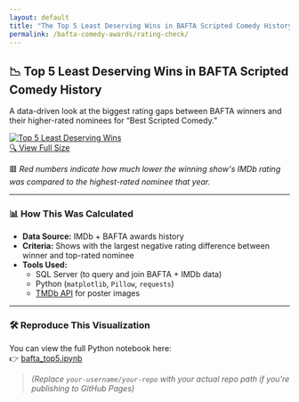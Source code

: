 ```yaml
---
layout: default
title: "The Top 5 Least Deserving Wins in BAFTA Scripted Comedy History"
permalink: /bafta-comedy-awards/rating-check/
---
```


## 📉 Top 5 Least Deserving Wins in BAFTA Scripted Comedy History

A data-driven look at the biggest rating gaps between BAFTA winners and their higher-rated nominees for “Best Scripted Comedy.”

<div class="hover-image">
  <a href="{{ '/assets/images/bafta_top5.png' | relative_url }}" target="_blank">
    <img src="{{ '/assets/images/bafta_top5.png' | relative_url }}" alt="Top 5 Least Deserving Wins" />
    <div class="hover-text">🔍 View Full Size</div>
  </a>
</div>


🟥 *Red numbers indicate how much lower the winning show's IMDb rating was compared to the highest-rated nominee that year.*

---

### 📊 How This Was Calculated

- **Data Source:** IMDb + BAFTA awards history  
- **Criteria:** Shows with the largest negative rating difference between winner and top-rated nominee  
- **Tools Used:**
  - SQL Server (to query and join BAFTA + IMDb data)  
  - Python (`matplotlib`, `Pillow`, `requests`)  
  - [TMDb API](https://www.themoviedb.org/) for poster images  

---

### 🛠️ Reproduce This Visualization

You can view the full Python notebook here:  
👉 [bafta_top5.ipynb](https://github.com/your-username/your-repo/blob/main/assets/bafta_top5.ipynb)

> _(Replace `your-username/your-repo` with your actual repo path if you're publishing to GitHub Pages)_
